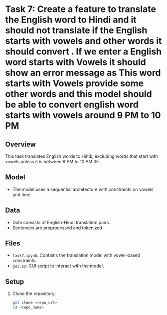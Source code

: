 # Task 7: Create a feature to translate the English word to Hindi and it should not translate if the English starts with vowels and other words it should convert . If we enter a English word starts with Vowels it should show an error message as This word starts with Vowels provide some other words and this model should be able to convert english word starts with vowels around 9 PM to 10 PM

## Overview
This task translates English words to Hindi, excluding words that start with vowels unless it is between 9 PM to 10 PM IST.

## Model
- The model uses a sequential architecture with constraints on vowels and time.

## Data
- Data consists of English-Hindi translation pairs.
- Sentences are preprocessed and tokenized.

## Files
- `task7.ipynb`: Contains the translation model with vowel-based constraints.
- `gui.py`: GUI script to interact with the model.

## Setup
1. Clone the repository:
   ```bash
   git clone <repo_url>
   cd <repo_name>
